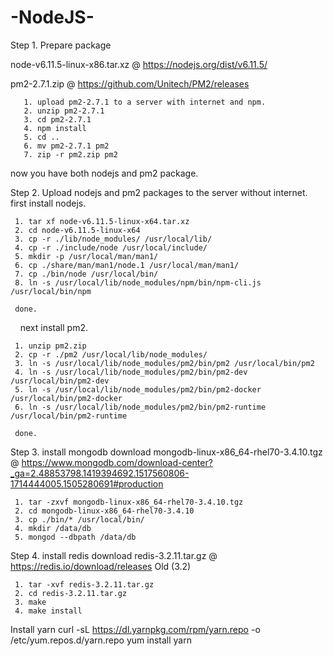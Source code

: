 # -NodeJS-

Step 1. Prepare package 

  node-v6.11.5-linux-x86.tar.xz @ https://nodejs.org/dist/v6.11.5/
  
  pm2-2.7.1.zip @ https://github.com/Unitech/PM2/releases
  
       1. upload pm2-2.7.1 to a server with internet and npm.
       2. unzip pm2-2.7.1
       3. cd pm2-2.7.1
       4. npm install
       5. cd ..
       6. mv pm2-2.7.1 pm2
       7. zip -r pm2.zip pm2
       
   now you have both nodejs and pm2 package.
     
Step 2. Upload nodejs and pm2 packages to the server without internet.
     first install nodejs.
     
     1. tar xf node-v6.11.5-linux-x64.tar.xz 
     2. cd node-v6.11.5-linux-x64
     3. cp -r ./lib/node_modules/ /usr/local/lib/
     4. cp -r ./include/node /usr/local/include/
     5. mkdir -p /usr/local/man/man1/
     6. cp ./share/man/man1/node.1 /usr/local/man/man1/
     7. cp ./bin/node /usr/local/bin/
     8. ln -s /usr/local/lib/node_modules/npm/bin/npm-cli.js /usr/local/bin/npm
     
     done.
     
     next install pm2.
     
     1. unzip pm2.zip
     2. cp -r ./pm2 /usr/local/lib/node_modules/
     3. ln -s /usr/local/lib/node_modules/pm2/bin/pm2 /usr/local/bin/pm2
     4. ln -s /usr/local/lib/node_modules/pm2/bin/pm2-dev /usr/local/bin/pm2-dev
     5. ln -s /usr/local/lib/node_modules/pm2/bin/pm2-docker /usr/local/bin/pm2-docker
     6. ln -s /usr/local/lib/node_modules/pm2/bin/pm2-runtime /usr/local/bin/pm2-runtime
     
     done.
     
 Step 3. install mongodb
     download mongodb-linux-x86_64-rhel70-3.4.10.tgz @ https://www.mongodb.com/download-center?_ga=2.48853798.1419394692.1517560806-1714444005.1505280691#production
     
     1. tar -zxvf mongodb-linux-x86_64-rhel70-3.4.10.tgz
     2. cd mongodb-linux-x86_64-rhel70-3.4.10
     3. cp ./bin/* /usr/local/bin/
     4. mkdir /data/db
     5. mongod --dbpath /data/db
     
 Step 4. install redis
     download redis-3.2.11.tar.gz @ https://redis.io/download/releases Old (3.2)
     
     1. tar -xvf redis-3.2.11.tar.gz
     2. cd redis-3.2.11.tar.gz
     3. make
     4. make install
     
 Install yarn
 curl -sL https://dl.yarnpkg.com/rpm/yarn.repo -o /etc/yum.repos.d/yarn.repo
 yum install yarn
     

